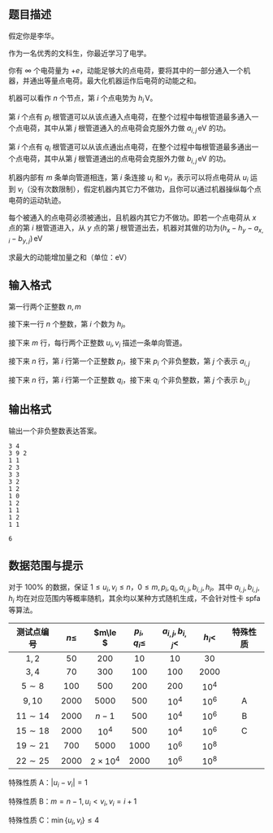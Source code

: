 ## 题目描述

假定你是李华。

作为一名优秀的文科生，你最近学习了电学。

你有 $∞$ 个电荷量为 $+e$，动能足够大的点电荷，要将其中的一部分通入一个机器，并通出等量点电荷。最大化机器运作后电荷的动能之和。

机器可以看作 $n$ 个节点，第 $i$ 个点电势为 $h_i \,\mathrm{V}$。

第 $i$ 个点有 $p_i$ 根管道可以从该点通入点电荷，在整个过程中每根管道最多通入一个点电荷，其中从第 $j$ 根管道通入的点电荷会克服外力做 $a_{i,j} \,\mathrm{eV}$ 的功。

第 $i$ 个点有 $q_i$ 根管道可以从该点通出点电荷，在整个过程中每根管道最多通出一个点电荷，其中从第 $j$ 根管道通出的点电荷会克服外力做 $b_{i,j} \,\mathrm{eV}$ 的功。

机器内部有 $m$ 条单向管道相连，第 $i$ 条连接 $u_i$ 和 $v_i$，表示可以将点电荷从 $u_i$ 运到 $v_i$（没有次数限制），假定机器内其它力不做功，且你可以通过机器操纵每个点电荷的运动轨迹。

每个被通入的点电荷必须被通出，且机器内其它力不做功。即若一个点电荷从 $x$ 点的第 $i$ 根管道进入，从 $y$ 点的第 $j$ 根管道出去，机器对其做的功为$(h_x−h_y−a_{x,i}−b_{y,j}) \,\mathrm{eV}$

求最大的动能增加量之和（单位：$\mathrm{eV}$）


## 输入格式

第一行两个正整数 $n,m$

接下来一行 $n$ 个整数，第 $i$ 个数为 $h_i$。

接下来 $m$ 行，每行两个正整数 $u_i,v_i$ 描述一条单向管道。

接下来 $n$ 行，第 $i$ 行第一个正整数 $p_i$，接下来 $p_i$ 个非负整数，第 $j$ 个表示 $a_{i,j}$

接下来 $n$ 行，第 $i$ 行第一个正整数 $q_i$，接下来 $q_i$ 个非负整数，第 $j$ 个表示 $b_{i,j}$

## 输出格式

输出一个非负整数表达答案。

```input1
3 4
3 9 2
1 1
2 3
3 3
3 2
1 2
1 0
1 2
1 1
1 2
1 1

```

```output1
6
```

## 数据范围与提示

对于 $100\%$ 的数据，保证 $1\le u_i,v_i\le n$，$0\le m,p_i,q_i,a_{i,j},b_{i,j},h_i$。其中 $a_{i,j},b_{i,j},h_i$ 均在对应范围内等概率随机，其余均以某种方式随机生成，不会针对性卡 spfa 等算法。

| 测试点编号  | $n\le$ |    $m\le $     | $p_i,q_i\le$ | $a_{i,j},b_{i,j}<$ | $h_i<$ | 特殊性质 |
| :---------: | :----: | :------------: | :----------: | :----------------: | :----: | :------: |
|    $1,2$    |  $50$  |     $200$      |     $10$     |        $10$        |  $30$  |          |
|    $3,4$    |  $70$  |     $300$      |    $100$     |       $100$        | $2000$ |          |
|  $5\sim 8$  | $100$  |     $500$      |    $200$     |       $200$        | $10^4$ |          |
|   $9,10$    | $2000$ |     $5000$     |    $500$     |       $10^4$       | $10^6$ |    A     |
| $11\sim 14$ | $2000$ |     $n-1$      |    $500$     |       $10^4$       | $10^6$ |    B     |
| $15\sim 18$ | $2000$ |     $10^4$     |    $500$     |       $10^4$       | $10^6$ |    C     |
| $19\sim 21$ | $700$  |     $5000$     |    $1000$    |       $10^6$       | $10^8$ |          |
| $22\sim 25$ | $2000$ | $2\times 10^4$ |    $2000$    |       $10^6$       | $10^8$ |          |

特殊性质 A：$|u_i−v_i|=1$

特殊性质 B：$m=n−1,u_i<v_i,v_i={i+1}$

特殊性质 C：$\min \{u_i,v_i\}≤4$

